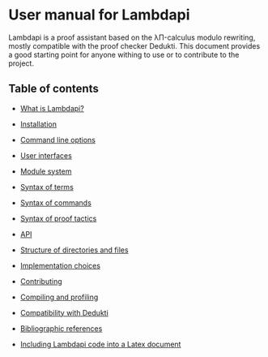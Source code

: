 User manual for Lambdapi
========================

Lambdapi is a proof assistant based on the λΠ-calculus modulo rewriting,
mostly compatible with the proof checker Dedukti. This document provides
a good starting point for anyone withing to use or to contribute to the
project.

Table of contents
-----------------

 - [What is Lambdapi?](sections/about.md)

 - [Installation](sections/install.md)
 
 - [Command line options](sections/options.md)

 - [User interfaces](sections/ui.md)

 - [Module system](sections/module.md)

 - [Syntax of terms](sections/terms.md)

 - [Syntax of commands](sections/commands.md)

 - [Syntax of proof tactics](sections/tactics.md)
 
 - [API](sections/api.md)

 - [Structure of directories and files](sections/structure.md)

 - [Implementation choices](sections/implementation.md)
 
 - [Contributing](CONTRIBUTING.md)
 
 - [Compiling and profiling](sections/devel.md)

 - [Compatibility with Dedukti](sections/dedukti.md)

 - [Bibliographic references](sections/biblio.md)

 - [Including Lambdapi code into a Latex document](sections/latex.md)
 